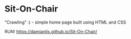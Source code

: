 # Sit-On-Chair

"Crawling" :) - simple home page built using HTML and CSS

RUN!  https://damianlis.github.io/Sit-On-Chair/
